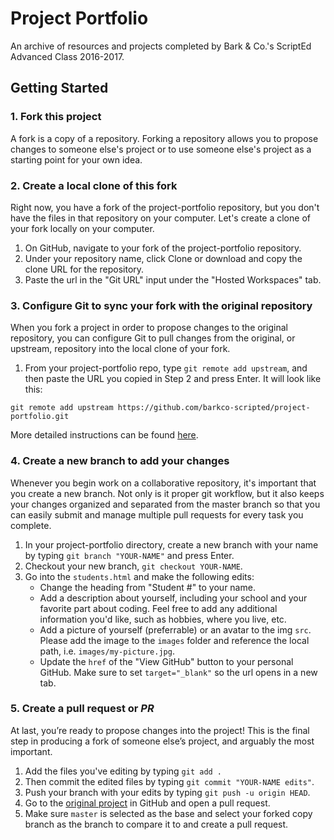 # Project Portfolio
An archive of resources and projects completed by Bark &amp; Co.'s ScriptEd Advanced Class 2016-2017.

## Getting Started


### 1. Fork this project

A fork is a copy of a repository. Forking a repository allows you to propose changes to someone else's project or to use someone else's project as a starting point for your own idea.

### 2. Create a local clone of this fork

Right now, you have a fork of the project-portfolio repository, but you don't have the files in that repository on your computer. Let's create a clone of your fork locally on your computer.

1. On GitHub, navigate to your fork of the project-portfolio repository.
2. Under your repository name, click Clone or download and copy the clone URL for the repository.
3. Paste the url in the "Git URL" input under the "Hosted Workspaces" tab.

### 3. Configure Git to sync your fork with the original repository

When you fork a project in order to propose changes to the original repository, you can configure Git to pull changes from the original, or upstream, repository into the local clone of your fork.

1. From your project-portfolio repo, type `git remote add upstream`, and then paste the URL you copied in Step 2 and press Enter. It will look like this:

```
git remote add upstream https://github.com/barkco-scripted/project-portfolio.git
```

More detailed instructions can be found [here](https://help.github.com/articles/fork-a-repo/).

### 4. Create a new branch to add your changes

Whenever you begin work on a collaborative repository, it's important that you create a new branch. Not only is it proper git workflow, but it also keeps your changes organized and separated from the master branch so that you can easily submit and manage multiple pull requests for every task you complete.

1. In your project-portfolio directory, create a new branch with your name by typing `git branch "YOUR-NAME"` and press Enter.
3. Checkout your new branch, `git checkout YOUR-NAME`.
2. Go into the `students.html` and make the following edits: 
	* Change the heading from "Student #" to your name. 
	* Add a description about yourself, including your school and your favorite part about coding. Feel free to add any additional information you'd like, such as hobbies, where you live, etc. 
	* Add a picture of yourself (preferrable) or an avatar to the img `src`. Please add the image to the `images` folder and reference the local path, i.e. `images/my-picture.jpg`.
	* Update the `href` of the "View GitHub" button to your personal GitHub. Make sure to set `target="_blank"` so the url opens in a new tab. 


### 5. Create a pull request or _PR_

At last, you’re ready to propose changes into the project! This is the final step in producing a fork of someone else’s project, and arguably the most important. 

1. Add the files you've editing by typing `git add .`
2. Then commit the edited files by typing `git commit "YOUR-NAME edits"`.
3. Push your branch with your edits by typing `git push -u origin HEAD`.
4. Go to the [original project](https://github.com/barkco-scripted/project-portfolio) in GitHub and open a pull request.
5. Make sure `master` is selected as the base and select your forked copy branch as the branch to compare it to and create a pull request. 

